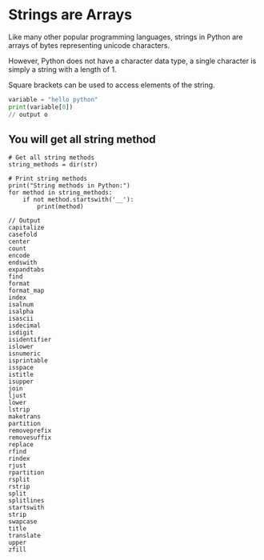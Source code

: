 # Strings are Arrays
Like many other popular programming languages, strings in Python are arrays of bytes representing unicode characters.

However, Python does not have a character data type, a single character is simply a string with a length of 1.

Square brackets can be used to access elements of the string.

```python
variable = "hello python"
print(variable[0]) 
// output o
```

## You will get all string method 
```
# Get all string methods
string_methods = dir(str)

# Print string methods
print("String methods in Python:")
for method in string_methods:
    if not method.startswith('__'):
        print(method)

// Output
capitalize
casefold
center
count
encode
endswith
expandtabs
find
format
format_map
index
isalnum
isalpha
isascii
isdecimal
isdigit
isidentifier
islower
isnumeric
isprintable
isspace
istitle
isupper
join
ljust
lower
lstrip
maketrans
partition
removeprefix
removesuffix
replace
rfind
rindex
rjust
rpartition
rsplit
rstrip
split
splitlines
startswith
strip
swapcase
title
translate
upper
zfill
```